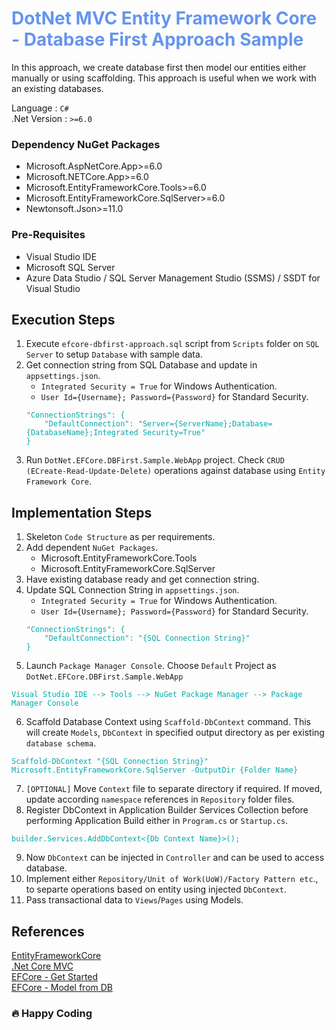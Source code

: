 <div style="color:cornflowerblue">

# DotNet MVC Entity Framework Core - Database First Approach Sample

</div>

In this approach, we create database first then model our entities either manually or using scaffolding. This approach is useful when we work with an existing databases.

Language : `C#` <br/>
.Net Version : `>=6.0`

### **Dependency NuGet Packages**

- Microsoft.AspNetCore.App>=6.0
- Microsoft.NETCore.App>=6.0
- Microsoft.EntityFrameworkCore.Tools>=6.0
- Microsoft.EntityFrameworkCore.SqlServer>=6.0
- Newtonsoft.Json>=11.0

### **Pre-Requisites**

- Visual Studio IDE
- Microsoft SQL Server
- Azure Data Studio / SQL Server Management Studio (SSMS) / SSDT for Visual Studio

## **Execution Steps**

1. Execute `efcore-dbfirst-approach.sql` script from `Scripts` folder on `SQL Server` to setup `Database` with sample data.
2. Get connection string from SQL Database and update in `appsettings.json`.
   - `Integrated Security = True` for Windows Authentication.
   - `User Id={Username}; Password={Password}` for Standard Security.
   <pre><code style="color:#00aaaa">"ConnectionStrings": {
       "DefaultConnection": "Server={ServerName};Database={DatabaseName};Integrated Security=True"
   }</code></pre>
3. Run `DotNet.EFCore.DBFirst.Sample.WebApp` project. Check `CRUD (ECreate-Read-Update-Delete)` operations against database using `Entity Framework Core`.

## **Implementation Steps**

1. Skeleton `Code Structure` as per requirements.
2. Add dependent `NuGet Packages`.
   - Microsoft.EntityFrameworkCore.Tools
   - Microsoft.EntityFrameworkCore.SqlServer
3. Have existing database ready and get connection string.
4. Update SQL Connection String in `appsettings.json`.
   - `Integrated Security = True` for Windows Authentication.
   - `User Id={Username}; Password={Password}` for Standard Security.
   <pre><code style="color:#00aaaa">"ConnectionStrings": {
       "DefaultConnection": "{SQL Connection String}"
   }</code></pre>
5. Launch `Package Manager Console`. Choose `Default` Project as `DotNet.EFCore.DBFirst.Sample.WebApp`
<pre><code style="color:#00aaaa">Visual Studio IDE --> Tools --> NuGet Package Manager --> Package Manager Console </code></pre>
6. Scaffold Database Context using `Scaffold-DbContext` command. This will create `Models`, `DbContext` in specified output directory as per existing `database schema`.
<pre><code style="color:#00aaaa">Scaffold-DbContext "{SQL Connection String}" Microsoft.EntityFrameworkCore.SqlServer -OutputDir {Folder Name}</code></pre>
7. `[OPTIONAL]` Move `Context` file to separate directory if required. If moved, update according `namespace` references in `Repository` folder files.
8. Register DbContext in Application Builder Services Collection before performing Application Build either in `Program.cs` or `Startup.cs`.
<pre><code style="color:#00aaaa">builder.Services.AddDbContext<{Db Context Name}>();</code></pre>
9. Now `DbContext` can be injected in `Controller` and can be used to access database.
10. Implement either `Repository/Unit of Work(UoW)/Factory Pattern etc`., to separte operations based on entity using injected `DbContext`.
11. Pass transactional data to `Views`/`Pages` using Models.

## References

[EntityFrameworkCore](https://docs.microsoft.com/en-us/ef/core/)<br/>
[.Net Core MVC](https://docs.microsoft.com/en-us/aspnet/core/mvc/overview?view=aspnetcore-6.0)<br/>
[EFCore - Get Started](https://docs.microsoft.com/en-us/aspnet/core/data/ef-mvc/intro?view=aspnetcore-6.0)<br/>
[EFCore - Model from DB](https://www.entityframeworktutorial.net/efcore/create-model-for-existing-database-in-ef-core.aspx)

### :fire: Happy Coding
